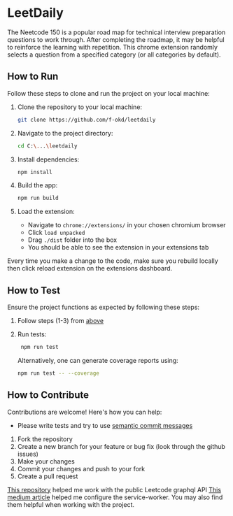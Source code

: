 # LeetDaily

The Neetcode 150 is a popular road map for technical interview preparation questions to work through. After completing the roadmap, it may be helpful to reinforce the learning with repetition. This chrome extension randomly selects a question from a specified category (or all categories by default).

## How to Run

Follow these steps to clone and run the project on your local machine:

1. Clone the repository to your local machine:

   ```bash
   git clone https://github.com/f-okd/leetdaily
   ```

2. Navigate to the project directory:

   ```bash
   cd C:\...\leetdaily
   ```

3. Install dependencies:

   ```bash
   npm install
   ```

4. Build the app:
   ```bash
   npm run build
   ```
5. Load the extension:
   - Navigate to `chrome://extensions/` in your chosen chromium browser
   - Click `load unpacked`
   - Drag `./dist` folder into the box
   - You should be able to see the extension in your extensions tab

Every time you make a change to the code, make sure you rebuild locally then click reload extension on the extensions dashboard.

## How to Test

Ensure the project functions as expected by following these steps:

1. Follow steps (1-3) from [above](#how-to-run)
2. Run tests:

   ```bash
    npm run test
   ```

   Alternatively, one can generate coverage reports using:

   ```bash
   npm run test -- --coverage
   ```

## How to Contribute

Contributions are welcome! Here's how you can help:

- Please write tests and try to use [semantic commit messages](https://gist.github.com/joshbuchea/6f47e86d2510bce28f8e7f42ae84c716)

1. Fork the repository
2. Create a new branch for your feature or bug fix (look through the github issues)
3. Make your changes
4. Commit your changes and push to your fork
5. Create a pull request

[This repository](https://github.com/akarsh1995/leetcode-graphql-queries) helped me work with the public Leetcode graphql API
[This medium article](https://ajaynjain.medium.com/how-i-built-a-chrome-extension-with-react-and-vite-without-crxjs-plugin-b607194c4f5e) helped me configure the service-worker.
You may also find them helpful when working with the project.
